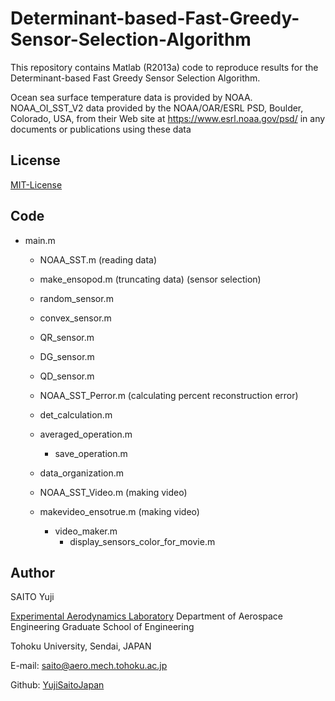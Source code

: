 # Determinant-based-Fast-Greedy-Sensor-Selection-Algorithm
This repository contains Matlab (R2013a) code to reproduce results for the Determinant-based Fast Greedy Sensor Selection Algorithm.

Ocean sea surface temperature data is provided by NOAA.
NOAA_OI_SST_V2 data provided by the NOAA/OAR/ESRL PSD, Boulder, Colorado, USA, from their Web site at https://www.esrl.noaa.gov/psd/ in any documents or publications using these data

## License
[MIT-License](https://github.com/YujiSaitoJapan/Determinant-based-Fast-Greedy-Sensor-Selection-Algorithm/blob/add-license-1/LICENSE)

## Code
- main.m
  - NOAA_SST.m (reading data)
  - make_ensopod.m (truncating data)
  (sensor selection)
  - random_sensor.m
  - convex_sensor.m
  - QR_sensor.m
  - DG_sensor.m
  - QD_sensor.m
  
  - NOAA_SST_Perror.m (calculating percent reconstruction error)
  - det_calculation.m
  - averaged_operation.m
    - save_operation.m
  - data_organization.m
  
  - NOAA_SST_Video.m (making video)
  - makevideo_ensotrue.m (making video)
    - video_maker.m
      - display_sensors_color_for_movie.m

## Author
SAITO Yuji

[Experimental Aerodynamics Laboratory](http://www.aero.mech.tohoku.ac.jp/eng/)
Department of Aerospace Engineering
Graduate School of Engineering

Tohoku University, Sendai, JAPAN

E-mail: saito@aero.mech.tohoku.ac.jp

Github: [YujiSaitoJapan](https://github.com/YujiSaitoJapan)
